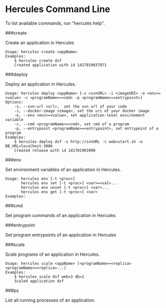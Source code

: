 Hercules Command Line
====

To list available commands, run "hercules help".

###create

Create an application in Hercules

    Usage: hercules create <appName>
    Examples:
    	$ hercules create dsf
    	Created application with id 1417019037871

###deploy

Deploy an application in Hercules.

    Usage: hercules deploy <appName> [-s <svnURL> -i <imageURI> -e <env>=<value> -c <programName>=<cmd> -p <programName>=<entrypoint>]
    Options:
    	-s, --svn-url <url>,  set the svn url of your code
    	-i, --docker-image <image>, set the uri of your docker image
    	-e, --env <env>=<value>, set application-level environment variable
    	-c, --cmd <programName>=<cmd>, set cmd of a program
    	-p, --entrypoint <programName>=<entrypoint>, set entrypoint of a program
    Examples:
    	$ hercules deploy dsf -s http://svnURL -c web=start.sh -e DB_URL=localhost:3006 
    	Created release with id 141701903990

###env

Set environment variables of an application in Hercules.

	Usage: hercules env [-t <proc>]
		   hercules env set [-t <proc>] <var>=<val>...
		   hercules env unset [-t <proc>] <var>...
		   hercules env get [-t <proc>] <var>
	Examples: 
	
###cmd

Set program commands of an application in Hercules

###entrypoint

Set program entrypoints of an application in Hercules

###scale

Scale programs of an application in Hercules.

    Usage: hercules scale <appName> [<programName>=<replica> <programName>=<replica>...]
    Examples:
    	$ hercules scale dsf web=3 db=1
    	Scaled application dsf

###ps

List all running processes of an application.
